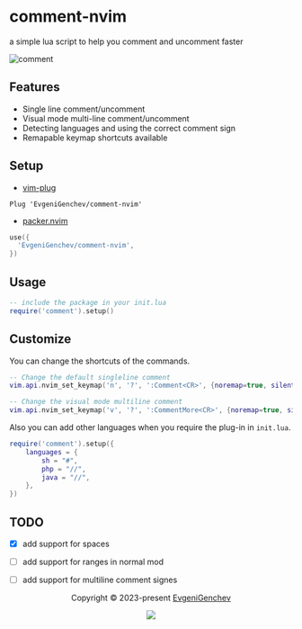 # comment-nvim

a simple lua script to help you comment and uncomment faster

![comment](https://user-images.githubusercontent.com/59848681/224585993-36bbde7a-c0c8-4b2e-8220-232b4ad26918.gif)

## Features

- Single line comment/uncomment
- Visual mode multi-line comment/uncomment
- Detecting languages and using the correct comment sign
- Remapable keymap shortcuts available

## Setup

- [vim-plug](https://github.com/junegunn/vim-plug)

```vim
Plug 'EvgeniGenchev/comment-nvim'
```

- [packer.nvim](https://github.com/wbthomason/packer.nvim)

```lua
use({
  'EvgeniGenchev/comment-nvim',
})
```

## Usage
```lua
-- include the package in your init.lua
require('comment').setup()
```



## Customize

You can change the shortcuts of the commands.

```lua
-- Change the default singleline comment
vim.api.nvim_set_keymap('n', '?', ':Comment<CR>', {noremap=true, silent=false})

-- Change the visual mode multiline comment
vim.api.nvim_set_keymap('v', '?', ':CommentMore<CR>', {noremap=true, silent=false})
```

Also you can add other languages when you require the plug-in in `init.lua`.

```lua
require('comment').setup({
	languages = {
		sh = "#",
		php = "//",
		java = "//",
	},
})
```

## TODO

- [x] add support for spaces
- [ ] add support for ranges in normal mod
- [ ] add support for multiline comment signes


<p align="center">
  Copyright &copy; 2023-present
  <a href="https://github.com/EvgeniGenchev" target="_blank">EvgeniGenchev</a>
</p>
<p align="center">
  <a href="https://github.com/EvgeniGenchev/comment-nvim/blob/master/LICENSE"
    ><img
      src="https://img.shields.io/static/v1.svg?style=for-the-badge&label=License&message=MIT&logoColor=d9e0ee&colorA=282a36&colorB=c678dd"
  /></a>
</p>

